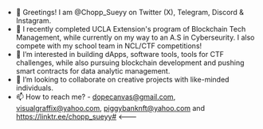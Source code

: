 - 👋 Greetings! I am @Chopp_Sueyy on Twitter (X), Telegram, Discord & Instagram.
- 🌱 I recently completed UCLA Extension's program of Blockchain Tech Management, while currently on my way to an A.S in Cyberseurity. I  also compete with my school team in NCL/CTF competitions!
- 👀 I’m interested in building dApps, software tools, tools for CTF challenges, while also pursuing blockchain development and pushing smart contracts for data analytic management.
- 💞️ I’m looking to collaborate on creative projects with like-minded individuals.
- 📫 How to reach me? - dopecanvas@gmail.com, visualgraffix@yahoo.com, piggybanknft@yahoo.com and https://linktr.ee/chopp_sueyy# <---

